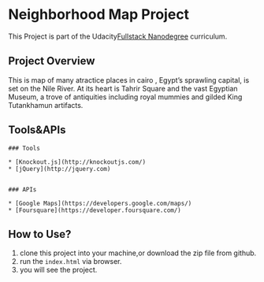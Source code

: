 ﻿# Neighborhood Map Project
This Project is part of the Udacity[Fullstack Nanodegree](https://www.udacity.com/course/full-stack-web-developer-nanodegree--nd004) curriculum.

## Project Overview
This is map of many atractice places in cairo , Egypt’s sprawling capital, is set on the Nile River. At its heart is Tahrir Square and the vast Egyptian Museum, a trove of antiquities including royal mummies and gilded King Tutankhamun artifacts.

## Tools&APIs

	### Tools

	* [Knockout.js](http://knockoutjs.com/)
	* [jQuery](http://jquery.com)


	### APIs

	* [Google Maps](https://developers.google.com/maps/)
	* [Foursquare](https://developer.foursquare.com/)

## How to Use?

 1. clone this project into your machine,or download the zip file from github.
 2. run the `index.html` via browser.
 3. you will see the project.


